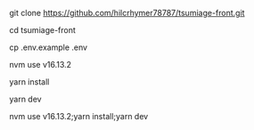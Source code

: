 git clone https://github.com/hilcrhymer78787/tsumiage-front.git

cd tsumiage-front

cp .env.example .env

nvm use v16.13.2

yarn install

yarn dev

<!-- node v16.13.2 -->

nvm use v16.13.2;yarn install;yarn dev